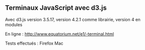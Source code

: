 Terminaux JavaScript avec d3.js
-------

Avec d3.js version 3.5.17, version 4.2.1 comme librairie, version 4 en modules

En ligne : http://www.equatorium.net/e1/-terminal.html

Tests effectués : Firefox Mac

